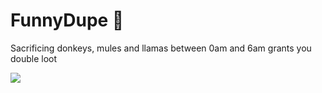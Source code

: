 # FunnyDupe 🦙
Sacrificing donkeys, mules and llamas between 0am and 6am grants you double loot

![](https://i.imgur.com/fFYGORD.gif)